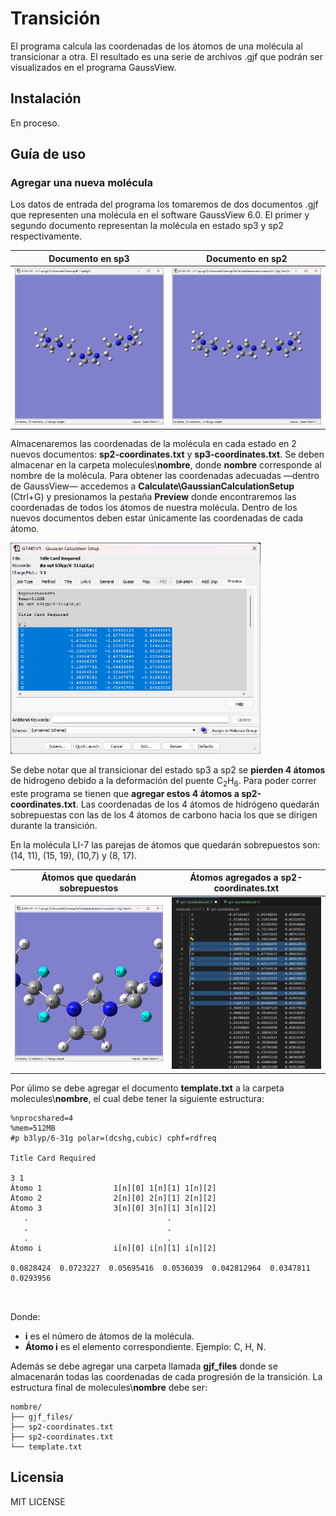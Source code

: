 # Transición
El programa calcula las coordenadas de los átomos de una molécula al transicionar a otra. El resultado es una serie de archivos .gjf que podrán ser visualizados en el programa GaussView.

## Instalación
En proceso.

## Guía de uso

### Agregar una nueva molécula
Los datos de entrada del programa los tomaremos de dos documentos .gjf que representen una molécula en el software GaussView 6.0. El primer y segundo documento representan la molécula en estado sp3 y sp2 respectivamente.

<div align="center">

| Documento en sp3 | Documento en sp2 |
| ------------ | ------------ |
| <img src="images\readme\img1.png" alt="Mi imagen" width="300"/> | <img src="images\readme\img2.png" alt="Mi imagen" width="300"/> |

</div>

Almacenaremos las coordenadas de la molécula en cada estado en 2 nuevos documentos: **sp2-coordinates.txt** y **sp3-coordinates.txt**. Se deben almacenar en la carpeta molecules\\**nombre**, donde **nombre** corresponde al nombre de la molécula. Para obtener las coordenadas adecuadas —dentro de GaussView— accedemos a **Calculate\GaussianCalculationSetup** (Ctrl+G) y presionamos la pestaña **Preview** donde encontraremos las coordenadas de todos los átomos de nuestra molécula. Dentro de los nuevos documentos deben estar únicamente las coordenadas de cada átomo.

<img src="images\readme\img3.png" alt="Mi imagen" width="400"/>

Se debe notar que al transicionar del estado sp3 a sp2 se **pierden 4 átomos** de hidrogeno debido a la deformación del puente C<sub>2</sub>H<sub>6</sub>. Para poder correr este programa se tienen que **agregar estos 4 átomos a sp2-coordinates.txt**. Las coordenadas de los 4 átomos de hidrógeno quedarán sobrepuestas con las de los 4 átomos de carbono hacia los que se dirigen durante la transición. 

En la molécula LI-7 las parejas de átomos que quedarán sobrepuestos son: (14, 11), (15, 19), (10,7) y (8, 17).

<div align="center">

| Átomos que quedarán sobrepuestos | Átomos agregados a sp2-coordinates.txt |
| ------------ | ------------ |
| <img src="images\readme\img4.png" alt="Mi imagen" width="300"/> | <img src="images\readme\img6.png" alt="Mi imagen" width="300"/> |

</div>

Por úlimo se debe agregar el documento **template.txt** a la carpeta molecules\\**nombre**, el cual debe tener la siguiente estructura:

```
%nprocshared=4
%mem=512MB
#p b3lyp/6-31g polar=(dcshg,cubic) cphf=rdfreq

Title Card Required

3 1
Átomo 1                1[n][0] 1[n][1] 1[n][2]        
Átomo 2                2[n][0] 2[n][1] 2[n][2]       
Átomo 3                3[n][0] 3[n][1] 3[n][2]
   .                               .
   .                               .
   .                               .
Átomo i                i[n][0] i[n][1] i[n][2]

0.0828424  0.0723227  0.05695416  0.0536039  0.042812964  0.0347811  0.0293956  



```

Donde:
- **i** es el número de átomos de la molécula.
- **Átomo i** es el elemento correspondiente. Ejemplo: C, H, N.

Además se debe agregar una carpeta llamada **gjf_files** donde se almacenarán todas las coordenadas de cada progresión de la transición. La estructura final de molecules\\**nombre** debe ser:

```
nombre/
├── gjf_files/
├── sp2-coordinates.txt
├── sp2-coordinates.txt
└── template.txt
```

## Licensia
MIT LICENSE
